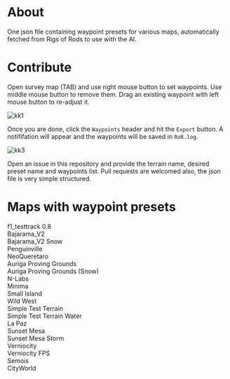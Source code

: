# About
One json file containing waypoint presets for various maps, automatically fetched from Rigs of Rods to use with the AI.

# Contribute
Open survey map (TAB) and use right mouse button to set waypoints. Use middle mouse button to remove them. Drag an existing waypoint with left mouse button to re-adjust it.

![kk1](https://user-images.githubusercontent.com/2660424/186714251-5cdf1618-9793-4591-95d8-e6da3d442e41.png)

Once you are done, click the `Waypoints` header and hit the `Export` button. A notififation will appear and the waypoints will be saved in `RoR.log`.

![kk3](https://user-images.githubusercontent.com/2660424/186715613-d282c0db-cbd1-49ae-bf37-e4d5a0360eab.png)

Open an issue in this repository and provide the terrain name, desired preset name and waypoints list. Pull requests are welcomed also, the json file is very simple structured.

# Maps with waypoint presets
f1_testtrack 0.8  
Bajarama_V2  
Bajarama_V2 Snow  
Penguinville  
NeoQueretaro  
Auriga Proving Grounds  
Auriga Proving Grounds (Snow)  
N-Labs  
Minima  
Small Island  
Wild West  
Simple Test Terrain  
Simple Test Terrain Water  
La Paz  
Sunset Mesa  
Sunset Mesa Storm  
Verniocity  
Verniocity FPS  
Semois  
CityWorld  